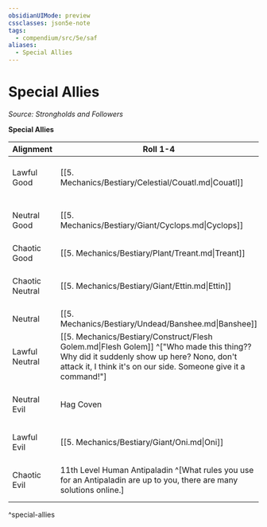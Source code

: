 ```yaml
---
obsidianUIMode: preview
cssclasses: json5e-note
tags:
  - compendium/src/5e/saf
aliases:
  - Special Allies
---
```

# Special Allies
*Source: Strongholds and Followers* 

**Special Allies**

| Alignment | Roll 1-4 | Roll 5-8 | Roll 9-10 | Roll 11 | Roll 12 |
|-----------|----------|----------|-----------|---------|---------|
| Lawful Good | [[5. Mechanics/Bestiary/Celestial/Couatl.md\|Couatl]] | [[5. Mechanics/Bestiary/Celestial/Deva.md\|Deva]] | [[5. Mechanics/Bestiary/Dragon/Young Silver Dragon.md\|Young Silver Dragon]] | [[5. Mechanics/Bestiary/Dragon/Adult Bronze Dragon.md\|Adult Bronze Dragon]] | [[5. Mechanics/Bestiary/Dragon/Adult Gold Dragon.md\|Adult Gold Dragon]] |
| Neutral Good | [[5. Mechanics/Bestiary/Giant/Cyclops.md\|Cyclops]] | [[5. Mechanics/Bestiary/Giant/Stone Giant.md\|Stone Giant]] | [[5. Mechanics/Bestiary/Giant/Cloud Giant.md\|Cloud Giant]] | [[5. Mechanics/Bestiary/Dragon/Young Amethyst Dragon.md\|Young Amethyst Dragon]] | [[5. Mechanics/Bestiary/Dragon/Adult Sapphire Dragon.md\|Adult Sapphire Dragon]] |
| Chaotic Good | [[5. Mechanics/Bestiary/Plant/Treant.md\|Treant]] | [[5. Mechanics/Bestiary/Dragon/Young Brass Dragon.md\|Young Brass Dragon]] | [[5. Mechanics/Bestiary/Elemental/Djinni.md\|Genie]] | [[5. Mechanics/Bestiary/Giant/Storm Giant.md\|Storm Giant]] | [[5. Mechanics/Bestiary/Dragon/Adult Copper Dragon.md\|Adult Copper Dragon]] |
| Chaotic Neutral | [[5. Mechanics/Bestiary/Giant/Ettin.md\|Ettin]] | [[5. Mechanics/Bestiary/Undead/Ghost.md\|Ghost]] | [[5. Mechanics/Bestiary/Giant/Hill Giant.md\|Hill Giant]] | [[5. Mechanics/Bestiary/Dragon/Young Emerald Dragon.md\|Young Emerald Dragon]] | [[5. Mechanics/Bestiary/Elemental/Djinni.md\|Genie]] |
| Neutral | [[5. Mechanics/Bestiary/Undead/Banshee.md\|Banshee]] | [[5. Mechanics/Bestiary/Dragon/Young Sapphire Dragon.md\|Young Sapphire Dragon]] | [[5. Mechanics/Bestiary/Dragon/Young Topaz Dragon.md\|Young Topaz Dragon]] | [[5. Mechanics/Bestiary/Giant/Stone Giant.md\|Stone Giant]] | [[5. Mechanics/Bestiary/Dragon/Adult Ruby Dragon.md\|Adult Ruby Dragon]] |
| Lawful Neutral | [[5. Mechanics/Bestiary/Construct/Flesh Golem.md\|Flesh Golem]] ^["Who made this thing?? Why did it suddenly show up here? Nono, don't attack it, I think it's on our side. Someone give it a command!"] | [[5. Mechanics/Bestiary/Dragon/Young Ruby Dragon.md\|Young Ruby Dragon]] | [[5. Mechanics/Bestiary/Monstrosity/Medusa.md\|Medusa]] | [[5. Mechanics/Bestiary/Construct/Stone Golem.md\|Stone Golem]] | Sphinx ([[5. Mechanics/Bestiary/Monstrosity/Gynosphinx.md\|Gynosphinx]]) |
| Neutral Evil | Hag Coven | 13th Level Drow Ranger | [[5. Mechanics/Bestiary/Giant/Frost Giant.md\|Frost Giant]] | [[5. Mechanics/Bestiary/Dragon/Young Sapphire Dragon.md\|Young Sapphire Dragon]] | [[5. Mechanics/Bestiary/Dragon/Adult Emerald Dragon.md\|Adult Emerald Dragon]] |
| Lawful Evil | [[5. Mechanics/Bestiary/Giant/Oni.md\|Oni]] | [[5. Mechanics/Bestiary/Dragon/Young Green Dragon.md\|Young Green Dragon]] | [[5. Mechanics/Bestiary/Giant/Fire Giant.md\|Fire Giant]] | [[5. Mechanics/Bestiary/Dragon/Adult Blue Dragon.md\|Adult Blue Dragon]] | Roll on the [[5. Mechanics/Tables/Devil Allies.md\|Devil Allies]] Chart |
| Chaotic Evil | 11th Level Human Antipaladin ^[What rules you use for an Antipaladin are up to you, there are many solutions online.] | [[5. Mechanics/Bestiary/Monstrosity/Lamia.md\|Lamia]] | [[5. Mechanics/Bestiary/Dragon/Young White Dragon.md\|Young White Dragon]] | [[5. Mechanics/Bestiary/Dragon/Adult Black Dragon.md\|Adult Black Dragon]] | Roll on the [[5. Mechanics/Tables/Demon Allies.md\|Demon Allies]] Chart |
^special-allies
